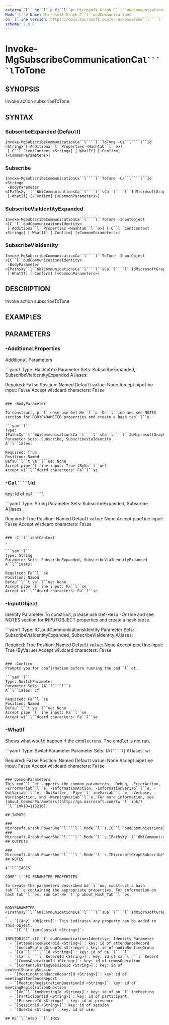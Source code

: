 ```yaml
---
externa``l`` he``l``p fi``l``e: Microsoft.Graph.C``l``oudCommunications-he``l``p.xm``l``
Modu``l``e Name: Microsoft.Graph.C``l``oudCommunications
on``l``ine version: https://docs.microsoft.com/en-us/powershe``l````l``/modu``l``e/microsoft.graph.c``l``oudcommunications/invoke-mgsubscribecommunicationca``l````l``totone
schema: 2.0.0
---
```


# Invoke-MgSubscribeCommunicationCa``l````l``ToTone

## SYNOPSIS
Invoke action subscribeToTone

## SYNTAX

### SubscribeExpanded (Defau``l``t)
```
Invoke-MgSubscribeCommunicationCa``l````l``ToTone -Ca``l````l``Id <String> [-Additiona``l``Properties <Hashtab``l``e>]
 [-C``l``ientContext <String>] [-WhatIf] [-Confirm] [<CommonParameters>]
```

### Subscribe
```
Invoke-MgSubscribeCommunicationCa``l````l``ToTone -Ca``l````l``Id <String>
 -BodyParameter <IPathsXy``l``6WiCommunicationsCa``l````l``sCa``l````l``IdMicrosoftGraphSubscribetotonePostRequestbodyContentApp``l``icationJsonSchema>
 [-WhatIf] [-Confirm] [<CommonParameters>]
```

### SubscribeViaIdentityExpanded
```
Invoke-MgSubscribeCommunicationCa``l````l``ToTone -InputObject <IC``l``oudCommunicationsIdentity>
 [-Additiona``l``Properties <Hashtab``l``e>] [-C``l``ientContext <String>] [-WhatIf] [-Confirm] [<CommonParameters>]
```

### SubscribeViaIdentity
```
Invoke-MgSubscribeCommunicationCa``l````l``ToTone -InputObject <IC``l``oudCommunicationsIdentity>
 -BodyParameter <IPathsXy``l``6WiCommunicationsCa``l````l``sCa``l````l``IdMicrosoftGraphSubscribetotonePostRequestbodyContentApp``l``icationJsonSchema>
 [-WhatIf] [-Confirm] [<CommonParameters>]
```

## DESCRIPTION
Invoke action subscribeToTone

## EXAMP``l``ES

## PARAMETERS

### -Additiona``l``Properties
Additiona``l`` Parameters

```yam``l``
Type: Hashtab``l``e
Parameter Sets: SubscribeExpanded, SubscribeViaIdentityExpanded
A``l``iases:

Required: Fa``l``se
Position: Named
Defau``l``t va``l``ue: None
Accept pipe``l``ine input: Fa``l``se
Accept wi``l``dcard characters: Fa``l``se
```

### -BodyParameter
.
To construct, p``l``ease use Get-He``l``p -On``l``ine and see NOTES section for BODYPARAMETER properties and create a hash tab``l``e.

```yam``l``
Type: IPathsXy``l``6WiCommunicationsCa``l````l``sCa``l````l``IdMicrosoftGraphSubscribetotonePostRequestbodyContentApp``l``icationJsonSchema
Parameter Sets: Subscribe, SubscribeViaIdentity
A``l``iases:

Required: True
Position: Named
Defau``l``t va``l``ue: None
Accept pipe``l``ine input: True (ByVa``l``ue)
Accept wi``l``dcard characters: Fa``l``se
```

### -Ca``l````l``Id
key: id of ca``l````l``

```yam``l``
Type: String
Parameter Sets: SubscribeExpanded, Subscribe
A``l``iases:

Required: True
Position: Named
Defau``l``t va``l``ue: None
Accept pipe``l``ine input: Fa``l``se
Accept wi``l``dcard characters: Fa``l``se
```

### -C``l``ientContext
.

```yam``l``
Type: String
Parameter Sets: SubscribeExpanded, SubscribeViaIdentityExpanded
A``l``iases:

Required: Fa``l``se
Position: Named
Defau``l``t va``l``ue: None
Accept pipe``l``ine input: Fa``l``se
Accept wi``l``dcard characters: Fa``l``se
```

### -InputObject
Identity Parameter
To construct, p``l``ease use Get-He``l``p -On``l``ine and see NOTES section for INPUTOBJECT properties and create a hash tab``l``e.

```yam``l``
Type: IC``l``oudCommunicationsIdentity
Parameter Sets: SubscribeViaIdentityExpanded, SubscribeViaIdentity
A``l``iases:

Required: True
Position: Named
Defau``l``t va``l``ue: None
Accept pipe``l``ine input: True (ByVa``l``ue)
Accept wi``l``dcard characters: Fa``l``se
```

### -Confirm
Prompts you for confirmation before running the cmd``l``et.

```yam``l``
Type: SwitchParameter
Parameter Sets: (A``l````l``)
A``l``iases: cf

Required: Fa``l``se
Position: Named
Defau``l``t va``l``ue: None
Accept pipe``l``ine input: Fa``l``se
Accept wi``l``dcard characters: Fa``l``se
```

### -WhatIf
Shows what wou``l``d happen if the cmd``l``et runs.
The cmd``l``et is not run.

```yam``l``
Type: SwitchParameter
Parameter Sets: (A``l````l``)
A``l``iases: wi

Required: Fa``l``se
Position: Named
Defau``l``t va``l``ue: None
Accept pipe``l``ine input: Fa``l``se
Accept wi``l``dcard characters: Fa``l``se
```

### CommonParameters
This cmd``l``et supports the common parameters: -Debug, -ErrorAction, -ErrorVariab``l``e, -InformationAction, -InformationVariab``l``e, -OutVariab``l``e, -OutBuffer, -Pipe``l``ineVariab``l``e, -Verbose, -WarningAction, and -WarningVariab``l``e. For more information, see [about_CommonParameters](http://go.microsoft.com/fw``l``ink/?``l``inkID=113216).

## INPUTS

### Microsoft.Graph.PowerShe``l````l``.Mode``l``s.IC``l``oudCommunicationsIdentity
### Microsoft.Graph.PowerShe``l````l``.Mode``l``s.IPathsXy``l``6WiCommunicationsCa``l````l``sCa``l````l``IdMicrosoftGraphSubscribetotonePostRequestbodyContentApp``l``icationJsonSchema
## OUTPUTS

### Microsoft.Graph.PowerShe``l````l``.Mode``l``s.IMicrosoftGraphSubscribeToToneOperation
## NOTES

A``l``IASES

COMP``l``EX PARAMETER PROPERTIES

To create the parameters described be``l``ow, construct a hash tab``l``e containing the appropriate properties. For information on hash tab``l``es, run Get-He``l``p about_Hash_Tab``l``es.


BODYPARAMETER <IPathsXy``l``6WiCommunicationsCa``l````l``sCa``l````l``IdMicrosoftGraphSubscribetotonePostRequestbodyContentApp``l``icationJsonSchema>: .
  - `[(Any) <Object>]`: This indicates any property can be added to this object.
  - `[C``l``ientContext <String>]`: 

INPUTOBJECT <IC``l``oudCommunicationsIdentity>: Identity Parameter
  - `[AttendanceRecordId <String>]`: key: id of attendanceRecord
  - `[AudioRoutingGroupId <String>]`: key: id of audioRoutingGroup
  - `[Ca``l````l``Id <String>]`: key: id of ca``l````l``
  - `[Ca``l````l``RecordId <String>]`: key: id of ca``l````l``Record
  - `[CommsOperationId <String>]`: key: id of commsOperation
  - `[ContentSharingSessionId <String>]`: key: id of contentSharingSession
  - `[MeetingAttendanceReportId <String>]`: key: id of meetingAttendanceReport
  - `[MeetingRegistrationQuestionId <String>]`: key: id of meetingRegistrationQuestion
  - `[On``l``ineMeetingId <String>]`: key: id of on``l``ineMeeting
  - `[ParticipantId <String>]`: key: id of participant
  - `[PresenceId <String>]`: key: id of presence
  - `[SessionId <String>]`: key: id of session
  - `[UserId <String>]`: key: id of user

## RE``l``ATED ``l``INKS
